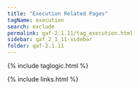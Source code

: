 ```yaml
---
title: "Execution Related Pages"
tagName: execution
search: exclude
permalink: qaf-2.1.11/tag_execution.html
sidebar: qaf_2_1_11-sidebar
folder: qaf-2.1.11
---
```

{% include taglogic.html %}

{% include links.html %}
